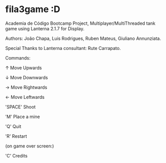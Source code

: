 # fila3game :D

Academia de Código Bootcamp Project, Multiplayer/MultiThreaded tank game using Lanterna 2.1.7 for Display.

Authors: João Chapa, Luis Rodrigues, Ruben Mateus, Giuliano Annunziata.

Special Thanks to Lanterna consultant: Rute Carrapato.

Commands:

↑	Move Upwards

↓	Move Downwards

→	Move Rightwards

←	Move Leftwards

'SPACE' Shoot

'M' Place a mine

'Q' Quit

'R' Restart

(on game over screen:)

'C' Credits
